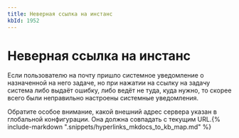 ```yaml
---
title: Неверная ссылка на инстанс
kbId: 1952
---
```


# Неверная ссылка на инстанс

Если пользователю на почту пришло системное уведомление о назначенной на него задаче, но при нажатии на ссылку на задачу система либо выдаёт ошибку, либо ведёт не туда, куда нужно, то скорее всего были неправильно настроены системные уведомления.

Обратите особое внимание, какой внешний адрес сервера указан в глобальной конфигурации. Она должна совпадать с текущим URL.{% include-markdown ".snippets/hyperlinks_mkdocs_to_kb_map.md" %}
